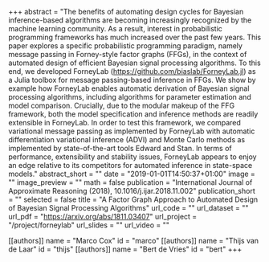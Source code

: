 +++
abstract = "The benefits of automating design cycles for Bayesian inference-based algorithms are becoming increasingly recognized by the machine learning community. As a result, interest in probabilistic programming frameworks has much increased over the past few years. This paper explores a specific probabilistic programming paradigm, namely message passing in Forney-style factor graphs (FFGs), in the context of automated design of efficient Bayesian signal processing algorithms. To this end, we developed ForneyLab (https://github.com/biaslab/ForneyLab.jl) as a Julia toolbox for message passing-based inference in FFGs. We show by example how ForneyLab enables automatic derivation of Bayesian signal processing algorithms, including algorithms for parameter estimation and model comparison. Crucially, due to the modular makeup of the FFG framework, both the model specification and inference methods are readily extensible in ForneyLab. In order to test this framework, we compared variational message passing as implemented by ForneyLab with automatic differentiation variational inference (ADVI) and Monte Carlo methods as implemented by state-of-the-art tools Edward and Stan. In terms of performance, extensibility and stability issues, ForneyLab appears to enjoy an edge relative to its competitors for automated inference in state-space models."
abstract_short = ""
date = "2019-01-01T14:50:37+01:00"
image = ""
image_preview = ""
math = false
publication = "International Journal of Approximate Reasoning (2018), 10.1016/j.ijar.2018.11.002"
publication_short = ""
selected = false
title = "A Factor Graph Approach to Automated Design of Bayesian Signal Processing Algorithms"
url_code = ""
url_dataset = ""
url_pdf = "https://arxiv.org/abs/1811.03407"
url_project = "/project/forneylab"
url_slides = ""
url_video = ""

[[authors]]
    name = "Marco Cox"
    id = "marco"
[[authors]]
    name = "Thijs van de Laar"
    id = "thijs"
[[authors]]
    name = "Bert de Vries"
    id = "bert"
+++
